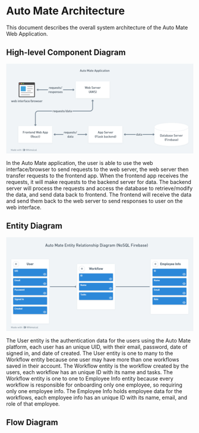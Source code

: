 # Auto Mate Architecture

This document describes the overall system architecture of the Auto Mate Web Application.

## High-level Component Diagram

![High-level component diagram](High-Level_ComponentDiagram.png)

In the Auto Mate application, the user is able to use the web interface/browser to send requests to the web server, the web server then transfer requests to the frontend app. When the frontend app receives the requests, it will make requests to the backend server for data. The backend server will process the requests and access the database to retrieve/modify the data, and send data back to frontend. The frontend will receive the data and send them back to the web server to send responses to user on the web interface.

## Entity Diagram

![Entity diagram](EntityDiagram.png)

The User entity is the authentication data for the users using the Auto Mate platform, each user has an unique UID, with their email, password, date of signed in, and date of created. The User entity is one to many to the Workflow entity because one user may have more than one workflows saved in their account. The Workflow entity is the workflow created by the users, each workflow has an unique ID with its name and tasks. The Workflow entity is one to one to Employee Info entity because every workflow is responsible for onboarding only one employee, so requiring only one employee info. The Employee Info holds employee data for the workflows, each employee info has an unique ID with its name, email, and role of that employee.

## Flow Diagram



